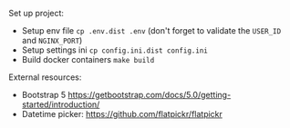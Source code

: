 Set up project:

- Setup env file `cp .env.dist .env` (don't forget to validate the `USER_ID` and `NGINX_PORT`)
- Setup settings ini `cp config.ini.dist config.ini`
- Build docker containers `make build`

External resources:
- Bootstrap 5 https://getbootstrap.com/docs/5.0/getting-started/introduction/
- Datetime picker: https://github.com/flatpickr/flatpickr
